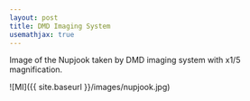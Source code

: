 ```yaml
---
layout: post
title: DMD Imaging System
usemathjax: true
---
```

Image of the Nupjook taken by DMD imaging system with x1/5 magnification. 

![MI]({{ site.baseurl }}/images/nupjook.jpg)
